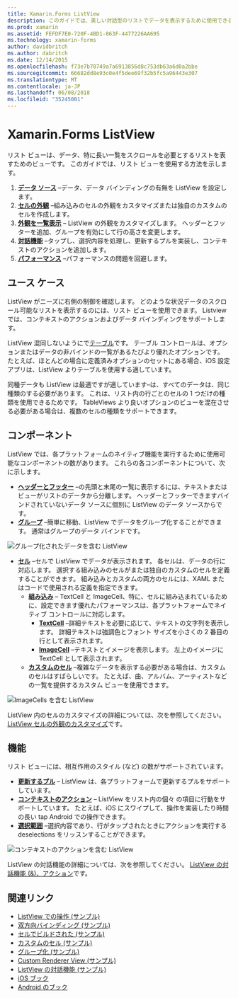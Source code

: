 ```yaml
---
title: Xamarin.Forms ListView
description: このガイドでは、美しい対話型のリストでデータを表示するために使用できる Xamarin.Forms ListView が導入されています。
ms.prod: xamarin
ms.assetid: FEFDF7E0-720F-4BD1-863F-4477226AA695
ms.technology: xamarin-forms
author: davidbritch
ms.author: dabritch
ms.date: 12/14/2015
ms.openlocfilehash: f73e7b70749a7a6913856d8c753db63a6d0a2bbe
ms.sourcegitcommit: 66682dd8e93c0e4f5dee69f32b5fc5a96443e307
ms.translationtype: MT
ms.contentlocale: ja-JP
ms.lasthandoff: 06/08/2018
ms.locfileid: "35245001"
---
```

# <a name="xamarinforms-listview"></a>Xamarin.Forms ListView

リスト ビューは、データ、特に長い一覧をスクロールを必要とするリストを表すためのビューです。 このガイドでは、リスト ビューを使用する方法を示します。

1. **[データ ソース](data-and-databinding.md)** &ndash;データ、データ バインディングの有無を ListView を設定します。
2. **[セルの外観](customizing-cell-appearance.md)** &ndash;組み込みのセルの外観をカスタマイズまたは独自のカスタムのセルを作成します。
3. **[外観を一覧表示](customizing-list-appearance.md)** &ndash; ListView の外観をカスタマイズします。 ヘッダーとフッターを追加、グループを有効にして行の高さを変更します。
4. **[対話機能](interactivity.md)** &ndash;タップし、選択内容を処理し、更新するプルを実装し、コンテキストのアクションを追加します。
5. **[パフォーマンス](performance.md)** &ndash;パフォーマンスの問題を回避します。

## <a name="use-cases"></a>ユース ケース
ListView がニーズに右側の制御を確認します。 どのような状況データのスクロール可能なリストを表示するのには、リスト ビューを使用できます。 Listview では、コンテキストのアクションおよびデータ バインディングをサポートします。

ListView 混同しないようにで[テーブル](~/xamarin-forms/user-interface/tableview.md)です。 テーブル コントロールは、オプションまたはデータの非バインドの一覧があるたびより優れたオプションです。 たとえば、ほとんどの場合に定義済みオプションのセットにある場合、iOS 設定アプリは、ListView よりテーブルを使用する適しています。

同種データも ListView は最適ですが適しています&ndash;は、すべてのデータは、同じ種類のする必要があります。 これは、リスト内の行ごとのセルの 1 つだけの種類を使用できるためです。 TableViews より良いオプションのビューを混在させる必要がある場合は、複数のセルの種類をサポートできます。


## <a name="components"></a>コンポーネント
ListView では、各プラットフォームのネイティブ機能を実行するために使用可能なコンポーネントの数があります。 これらの各コンポーネントについて、次に示します。

- **[ヘッダーとフッター](customizing-list-appearance.md#Headers_and_Footers)**  &ndash;の先頭と末尾の一覧に表示するには、テキストまたはビューがリストのデータから分離します。 ヘッダーとフッターできますバインドされていないデータ ソースに個別に ListView のデータ ソースからです。
- **[グループ](customizing-list-appearance.md#Grouping)** &ndash;簡単に移動、ListView でデータをグループ化することができます。 通常はグループのデータ バインドです。

![](images/grouping-depth.png "グループ化されたデータを含む ListView")

- **[セル](customizing-cell-appearance.md)** &ndash;セルで ListView でデータが表示されます。 各セルは、データの行に対応します。 選択する組み込みのセルがまたは独自のカスタムのセルを定義することができます。 組み込みとカスタムの両方のセルには、XAML またはコードで使用される定義を指定できます。
  - **[組み込み](customizing-cell-appearance.md#Built_in_Cells)** &ndash; TextCell と ImageCell、特に、セルに組み込まれているために、設定できます優れたパフォーマンスは、各プラットフォームでネイティブ コントロールに対応します。
       - **[TextCell](customizing-cell-appearance.md#TextCell)**  &ndash;詳細テキストを必要に応じて、テキストの文字列を表示します。 詳細テキストは強調色とフォント サイズを小さくの 2 番目の行として表示されます。
       - **[ImageCell](customizing-cell-appearance.md#ImageCell)**  &ndash;テキストとイメージを表示します。 左上のイメージに TextCell として表示されます。
  - **[カスタムのセル](customizing-cell-appearance.md#customcells)** &ndash;複雑なデータを表示する必要がある場合は、カスタムのセルはすばらしいです。 たとえば、曲、アルバム、アーティストなどの一覧を提供するカスタム ビューを使用できます。

![](images/image-cell-default.png "ImageCells を含む ListView")

ListView 内のセルのカスタマイズの詳細については、次を参照してください。 [ListView セルの外観のカスタマイズ](customizing-cell-appearance.md)です。

## <a name="functionality"></a>機能
リスト ビューには、相互作用のスタイル (など) の数がサポートされています。

- **[更新するプル](interactivity.md#Pull_to_Refresh)** &ndash; ListView は、各プラットフォームで更新するプルをサポートしています。
- **[コンテキストのアクション](interactivity.md#Context_Actions)** &ndash; ListView をリスト内の個々 の項目に行動をサポートしています。 たとえば、iOS にスワイプして、操作を実装したり時間の長い tap Android での操作できます。
- **[選択範囲](interactivity.md#selectiontaps)** &ndash;選択内容であり、行がタップされたときにアクションを実行する deselections をリッスンすることができます。

![](images/context-default.png "コンテキストのアクションを含む ListView")

ListView の対話機能の詳細については、次を参照してください。 [ListView の対話機能 (&)、アクション](interactivity.md)です。


## <a name="related-links"></a>関連リンク

- [ListView での操作 (サンプル)](https://developer.xamarin.com/samples/WorkingWithListview)
- [双方向バインディング (サンプル)](https://developer.xamarin.com/samples/xamarin-forms/UserInterface/ListView/SwitchEntryTwoBinding)
- [セルでビルドされた (サンプル)](https://developer.xamarin.com/samples/xamarin-forms/UserInterface/ListView/BuiltInCells)
- [カスタムのセル (サンプル)](https://developer.xamarin.com/samples/xamarin-forms/UserInterface/ListView/CustomCells)
- [グループ化 (サンプル)](https://developer.xamarin.com/samples/xamarin-forms/UserInterface/ListView/Grouping)
- [Custom Renderer View (サンプル)](https://developer.xamarin.com/samples/xamarin-forms/UserInterface/ListView/WorkingWithListviewNative)
- [ListView の対話機能 (サンプル)](https://developer.xamarin.com/samples/xamarin-forms/UserInterface/ListView/interactivity)
- [iOS ブック](https://developer.xamarin.com/workbooks/xamarin-forms/user-interface/listview/ListView1-ios.workbook)
- [Android のブック](https://developer.xamarin.com/workbooks/xamarin-forms/user-interface/listview/ListView1-android.workbook)
